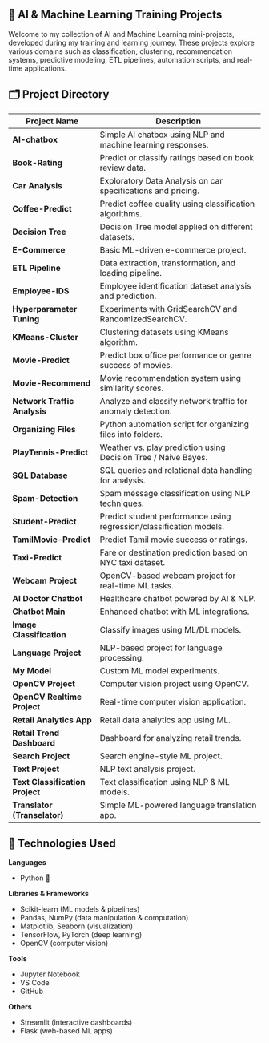 ## 🧠 AI & Machine Learning Training Projects

Welcome to my collection of AI and Machine Learning mini-projects, developed during my training and learning journey.
These projects explore various domains such as classification, clustering, recommendation systems, predictive modeling, ETL pipelines, automation scripts, and real-time applications.

## 🗂️ Project Directory


| Project Name                    | Description                                                         |
| ------------------------------- | ------------------------------------------------------------------- |
| **AI-chatbox**                  | Simple AI chatbox using NLP and machine learning responses.         |
| **Book-Rating**                 | Predict or classify ratings based on book review data.              |
| **Car Analysis**                | Exploratory Data Analysis on car specifications and pricing.        |
| **Coffee-Predict**              | Predict coffee quality using classification algorithms.             |
| **Decision Tree**               | Decision Tree model applied on different datasets.                  |
| **E-Commerce**                  | Basic ML-driven e-commerce project.                                 |
| **ETL Pipeline**                | Data extraction, transformation, and loading pipeline.              |
| **Employee-IDS**                | Employee identification dataset analysis and prediction.            |
| **Hyperparameter Tuning**       | Experiments with GridSearchCV and RandomizedSearchCV.               |
| **KMeans-Cluster**              | Clustering datasets using KMeans algorithm.                         |
| **Movie-Predict**               | Predict box office performance or genre success of movies.          |
| **Movie-Recommend**             | Movie recommendation system using similarity scores.                |
| **Network Traffic Analysis**    | Analyze and classify network traffic for anomaly detection.         |
| **Organizing Files**            | Python automation script for organizing files into folders.         |
| **PlayTennis-Predict**          | Weather vs. play prediction using Decision Tree / Naive Bayes.      |
| **SQL Database**                | SQL queries and relational data handling for analysis.              |
| **Spam-Detection**              | Spam message classification using NLP techniques.                   |
| **Student-Predict**             | Predict student performance using regression/classification models. |
| **TamilMovie-Predict**          | Predict Tamil movie success or ratings.                             |
| **Taxi-Predict**                | Fare or destination prediction based on NYC taxi dataset.           |
| **Webcam Project**              | OpenCV-based webcam project for real-time ML tasks.                 |
| **AI Doctor Chatbot**           | Healthcare chatbot powered by AI & NLP.                             |
| **Chatbot Main**                | Enhanced chatbot with ML integrations.                              |
| **Image Classification**        | Classify images using ML/DL models.                                 |
| **Language Project**            | NLP-based project for language processing.                          |
| **My Model**                    | Custom ML model experiments.                                        |
| **OpenCV Project**              | Computer vision project using OpenCV.                               |
| **OpenCV Realtime Project**     | Real-time computer vision application.                              |
| **Retail Analytics App**        | Retail data analytics app using ML.                                 |
| **Retail Trend Dashboard**      | Dashboard for analyzing retail trends.                              |
| **Search Project**              | Search engine-style ML project.                                     |
| **Text Project**                | NLP text analysis project.                                          |
| **Text Classification Project** | Text classification using NLP & ML models.                          |
| **Translator (Transelator)**    | Simple ML-powered language translation app.                         |

## 🧰 Technologies Used

**Languages**  
- Python 🐍

**Libraries & Frameworks**  
- Scikit-learn (ML models & pipelines)  
- Pandas, NumPy (data manipulation & computation)  
- Matplotlib, Seaborn (visualization)  
- TensorFlow, PyTorch (deep learning)  
- OpenCV (computer vision)

**Tools**  
- Jupyter Notebook  
- VS Code  
- GitHub

**Others**  
- Streamlit (interactive dashboards)  
- Flask (web-based ML apps)
